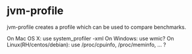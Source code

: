 jvm-profile
===========

jvm-profile creates a profile which can be used to compare benchmarks.

On Mac OS X: use system_profiler -xml 
On Windows: use wmic?
On Linux(RH/centos/debian): use /proc/cpuinfo, /proc/meminfo, ... ?





